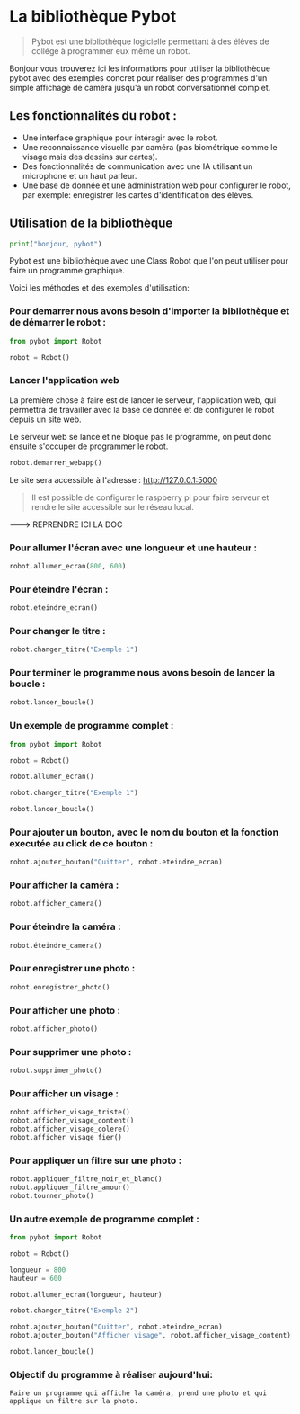 # La bibliothèque Pybot

> Pybot est une bibliothèque logicielle permettant à des élèves de collége à programmer eux même un robot.

Bonjour vous trouverez ici les informations pour utiliser la bibliothèque pybot avec des exemples concret pour réaliser des programmes d'un simple affichage de caméra jusqu'à un robot conversationnel complet.


## Les fonctionnalités du robot :

* Une interface graphique pour intéragir avec le robot.
* Une reconnaissance visuelle par caméra (pas biométrique comme le visage mais des dessins sur cartes).
* Des fonctionnalités de communication avec une IA utilisant un microphone et un haut parleur.
* Une base de donnée et une administration web pour configurer le robot, par exemple: enregistrer les cartes d'identification des élèves.


## Utilisation de la bibliothèque

```python
print("bonjour, pybot")
```

Pybot est une bibliothèque avec une Class Robot que l'on peut utiliser pour faire un programme graphique.

Voici les méthodes et des exemples d'utilisation:


### Pour demarrer nous avons besoin d'importer la bibliothèque et de démarrer le robot :

```python
from pybot import Robot

robot = Robot()
```


### Lancer l'application web

La première chose à faire est de lancer le serveur, l'application web, qui permettra de travailler avec la base de donnée et de configurer le robot depuis un site web.

Le serveur web se lance et ne bloque pas le programme, on peut donc ensuite s'occuper de programmer le robot.

```python
robot.demarrer_webapp()
```

Le site sera accessible à l'adresse : http://127.0.0.1:5000

> Il est possible de configurer le raspberry pi pour faire serveur et rendre le site accessible sur le réseau local.


---> REPRENDRE ICI LA DOC


### Pour allumer l'écran avec une longueur et une hauteur :

```python
robot.allumer_ecran(800, 600)
```


### Pour éteindre l'écran :

```python
robot.eteindre_ecran()
```

### Pour changer le titre :

```python
robot.changer_titre("Exemple 1")
```

### Pour terminer le programme nous avons besoin de lancer la boucle :

```python
robot.lancer_boucle()
```

### Un exemple de programme complet :

```python
from pybot import Robot

robot = Robot()

robot.allumer_ecran()

robot.changer_titre("Exemple 1")

robot.lancer_boucle()
```

### Pour ajouter un bouton, avec le nom du bouton et la fonction executée au click de ce bouton :

```python
robot.ajouter_bouton("Quitter", robot.eteindre_ecran)
```

### Pour afficher la caméra :

```python
robot.afficher_camera()
```

### Pour éteindre la caméra :

```python
robot.éteindre_camera()
```

### Pour enregistrer une photo :

```python
robot.enregistrer_photo()
```

### Pour afficher une photo :

```python
robot.afficher_photo()
```

### Pour supprimer une photo :

```python
robot.supprimer_photo()
```

### Pour afficher un visage :

```python
robot.afficher_visage_triste()
robot.afficher_visage_content()
robot.afficher_visage_colere()
robot.afficher_visage_fier()
```

### Pour appliquer un filtre sur une photo :

```python
robot.appliquer_filtre_noir_et_blanc()
robot.appliquer_filtre_amour()
robot.tourner_photo()
```


### Un autre exemple de programme complet :

```python
from pybot import Robot

robot = Robot()

longueur = 800
hauteur = 600

robot.allumer_ecran(longueur, hauteur)

robot.changer_titre("Exemple 2")

robot.ajouter_bouton("Quitter", robot.eteindre_ecran)
robot.ajouter_bouton("Afficher visage", robot.afficher_visage_content)

robot.lancer_boucle()
```

### Objectif du programme à réaliser aujourd'hui:

```
Faire un programme qui affiche la caméra, prend une photo et qui applique un filtre sur la photo.
```
